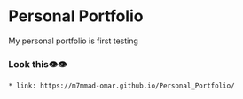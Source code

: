 # Personal Portfolio
My personal portfolio is first testing


### Look this👁️👁️

    * link: https://m7mmad-omar.github.io/Personal_Portfolio/
